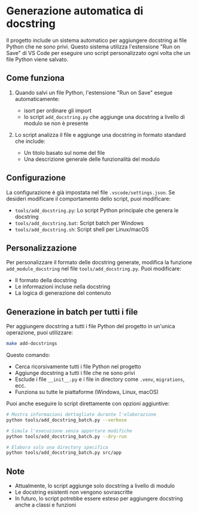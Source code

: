 # Generazione automatica di docstring

Il progetto include un sistema automatico per aggiungere docstring ai file Python che ne sono privi. Questo sistema utilizza l'estensione "Run on Save" di VS Code per eseguire uno script personalizzato ogni volta che un file Python viene salvato.

## Come funziona

1. Quando salvi un file Python, l'estensione "Run on Save" esegue automaticamente:

   - isort per ordinare gli import
   - lo script `add_docstring.py` che aggiunge una docstring a livello di modulo se non è presente

2. Lo script analizza il file e aggiunge una docstring in formato standard che include:
   - Un titolo basato sul nome del file
   - Una descrizione generale delle funzionalità del modulo

## Configurazione

La configurazione è già impostata nel file `.vscode/settings.json`. Se desideri modificare il comportamento dello script, puoi modificare:

- `tools/add_docstring.py`: Lo script Python principale che genera le docstring
- `tools/add_docstring.bat`: Script batch per Windows
- `tools/add_docstring.sh`: Script shell per Linux/macOS

## Personalizzazione

Per personalizzare il formato delle docstring generate, modifica la funzione `add_module_docstring` nel file `tools/add_docstring.py`. Puoi modificare:

- Il formato della docstring
- Le informazioni incluse nella docstring
- La logica di generazione del contenuto

## Generazione in batch per tutti i file

Per aggiungere docstring a tutti i file Python del progetto in un'unica operazione, puoi utilizzare:

```bash
make add-docstrings
```

Questo comando:

- Cerca ricorsivamente tutti i file Python nel progetto
- Aggiunge docstring a tutti i file che ne sono privi
- Esclude i file `__init__.py` e i file in directory come `.venv`, `migrations`, ecc.
- Funziona su tutte le piattaforme (Windows, Linux, macOS)

Puoi anche eseguire lo script direttamente con opzioni aggiuntive:

```bash
# Mostra informazioni dettagliate durante l'elaborazione
python tools/add_docstring_batch.py --verbose

# Simula l'esecuzione senza apportare modifiche
python tools/add_docstring_batch.py --dry-run

# Elabora solo una directory specifica
python tools/add_docstring_batch.py src/app
```

## Note

- Attualmente, lo script aggiunge solo docstring a livello di modulo
- Le docstring esistenti non vengono sovrascritte
- In futuro, lo script potrebbe essere esteso per aggiungere docstring anche a classi e funzioni
